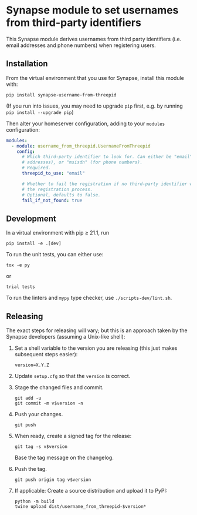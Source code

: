 # Synapse module to set usernames from third-party identifiers

This Synapse module derives usernames from third party identifiers (i.e. email addresses
and phone numbers) when registering users.


## Installation

From the virtual environment that you use for Synapse, install this module with:
```shell
pip install synapse-username-from-threepid
```
(If you run into issues, you may need to upgrade `pip` first, e.g. by running
`pip install --upgrade pip`)

Then alter your homeserver configuration, adding to your `modules` configuration:
```yaml
modules:
  - module: username_from_threepid.UsernameFromThreepid
    config:
      # Which third-party identifier to look for. Can either be "email" (for email
      # addresses), or "msisdn" (for phone numbers).
      # Required.
      threepid_to_use: "email"

      # Whether to fail the registration if no third-party identifier was provided during
      # the registration process.
      # Optional, defaults to false.
      fail_if_not_found: true
```


## Development

In a virtual environment with pip ≥ 21.1, run
```shell
pip install -e .[dev]
```

To run the unit tests, you can either use:
```shell
tox -e py
```
or
```shell
trial tests
```

To run the linters and `mypy` type checker, use `./scripts-dev/lint.sh`.


## Releasing

The exact steps for releasing will vary; but this is an approach taken by the
Synapse developers (assuming a Unix-like shell):

 1. Set a shell variable to the version you are releasing (this just makes
    subsequent steps easier):
    ```shell
    version=X.Y.Z
    ```

 2. Update `setup.cfg` so that the `version` is correct.

 3. Stage the changed files and commit.
    ```shell
    git add -u
    git commit -m v$version -n
    ```

 4. Push your changes.
    ```shell
    git push
    ```

 5. When ready, create a signed tag for the release:
    ```shell
    git tag -s v$version
    ```
    Base the tag message on the changelog.

 6. Push the tag.
    ```shell
    git push origin tag v$version
    ```

 7. If applicable:
    Create a source distribution and upload it to PyPI:
    ```shell
    python -m build
    twine upload dist/username_from_threepid-$version*
    ```
